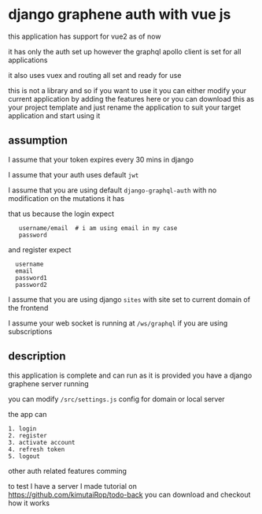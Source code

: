 # django graphene auth with vue js

this application has support for vue2 as of now

it has only the auth set up however the graphql apollo client is set for all applications 

it also uses vuex and routing all set and ready for use

this is not a library and so if you want to use it you can either modify your current application by adding the features here or you can download this as your project template and just rename the application to suit your target application and start using it

## assumption

I assume that your token expires every 30 mins in django

I assume that your auth uses default `jwt` 

I assume that you are using default `django-graphql-auth` with no modification on the mutations it has

 that us because the login expect

 ```
    username/email  # i am using email in my case
    password
 ```

 and register expect

  ```
    username
    email  
    password1
    password2
 ```

I assume that you are using django `sites` with site set to current domain of the frontend

I assume your web socket is running at `/ws/graphql` if you are using subscriptions


## description

this application is complete and can run as it is provided you have a django graphene server running

you can modify `/src/settings.js` config for domain or local server

the app can


    1. login
    2. register
    3. activate account
    4. refresh token
    5. logout

other auth related features comming

to test I have a server I made tutorial on https://github.com/kimutaiRop/todo-back you can download and checkout how it works